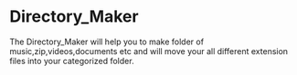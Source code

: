 # Directory_Maker
The Directory_Maker will help you to make folder of music,zip,videos,documents etc  and will move your all different extension files
into your categorized folder.
